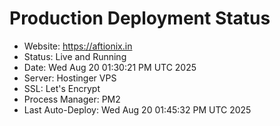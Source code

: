 # Production Deployment Status
- Website: https://aftionix.in
- Status: Live and Running
- Date: Wed Aug 20 01:30:21 PM UTC 2025
- Server: Hostinger VPS
- SSL: Let's Encrypt
- Process Manager: PM2
- Last Auto-Deploy: Wed Aug 20 01:45:32 PM UTC 2025
